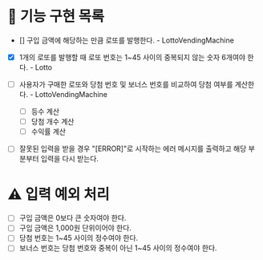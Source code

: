 # 🚀 기능 구현 목록

- [] 구입 금액에 해당하는 만큼 로또를 발행한다. - LottoVendingMachine
- [x] 1개의 로또를 발행할 때 로또 번호는 1~45 사이의 중복되지 않는 숫자 6개여야 한다. - Lotto
- [ ] 사용자가 구매한 로또와 당첨 번호 및 보너스 번호를 비교하여 당첨 여부를 계산한다. - LottoVendingMachine

  - [ ] 등수 계산
  - [ ] 당첨 개수 계산
  - [ ] 수익률 계산

- [ ] 잘못된 입력을 받을 경우 "[ERROR]"로 시작하는 에러 메시지를 출력하고 해당 부분부터 입력을 다시 받는다.

# ⚠ 입력 예외 처리

- [ ] 구입 금액은 0보다 큰 숫자여야 한다.
- [ ] 구입 금액은 1,000원 단위이어야 한다.
- [ ] 당첨 번호는 1~45 사이의 정수여야 한다.
- [ ] 보너스 번호는 당첨 번호와 중복이 아닌 1~45 사이의 정수여야 한다.
